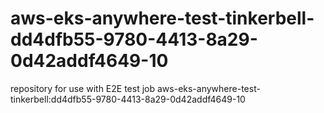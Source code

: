 # aws-eks-anywhere-test-tinkerbell-dd4dfb55-9780-4413-8a29-0d42addf4649-10
repository for use with E2E test job aws-eks-anywhere-test-tinkerbell:dd4dfb55-9780-4413-8a29-0d42addf4649-10
